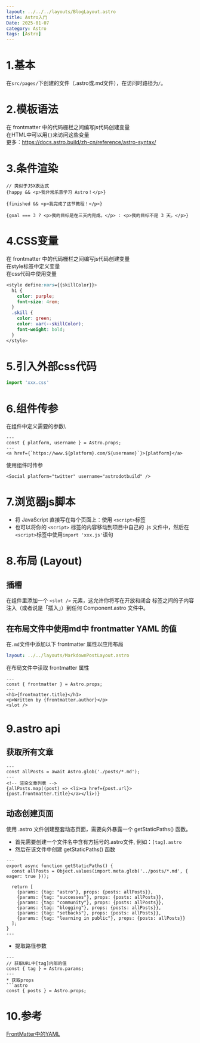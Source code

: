 ```yaml
---
layout: ../../../layouts/BlogLayout.astro
title: Astro入门
Date: 2025-01-07
category: Astro
tags: [Astro]
---
```


# 1.基本
在`src/pages/`下创建的文件（.astro或.md文件），在访问时路径为`/`。

# 2.模板语法
在 frontmatter 中的代码栅栏之间编写js代码创建变量\
在HTML中可以用`{}`来访问这些变量\
更多：https://docs.astro.build/zh-cn/reference/astro-syntax/

# 3.条件渲染
```astro
// 类似于JSX表达式
{happy && <p>我非常乐意学习 Astro！</p>}

{finished && <p>我完成了这节教程！</p>}

{goal === 3 ? <p>我的目标是在三天内完成。</p> : <p>我的目标不是 3 天。</p>}
```

# 4.CSS变量
在 frontmatter 中的代码栅栏之间编写js代码创建变量\
在style标签中定义变量\
在css代码中使用变量
```css
<style define:vars={{skillColor}}>
  h1 {
    color: purple;
    font-size: 4rem;
  }
  .skill {
    color: green;
    color: var(--skillColor);
    font-weight: bold;
  }
</style>
```

# 5.引入外部css代码
```js
import 'xxx.css'
```

# 6.组件传参
在组件中定义需要的参数\
```astro
---
const { platform, username } = Astro.props;
---
<a href={`https://www.${platform}.com/${username}`}>{platform}</a>
```
使用组件时传参
```astro
<Social platform="twitter" username="astrodotbuild" />
```

# 7.浏览器js脚本
* 将 JavaScript 直接写在每个页面上：使用 `<script>`标签
* 也可以将你的 `<script>` 标签的内容移动到项目中自己的 .js 文件中，然后在`<script>`标签中使用`import 'xxx.js'`语句

# 8.布局 (Layout)
## 插槽
在组件里添加一个 `<slot />` 元素，这允许你将写在开放和闭合 <Component></Component> 标签之间的子内容注入（或者说是「插入」）到任何 Component.astro 文件中。

## 在布局文件中使用md中 frontmatter YAML 的值
在`.md`文件中添加以下 frontmatter 属性以应用布局
```yaml
layout: ../../layouts/MarkdownPostLayout.astro
```
在布局文件中读取 frontmatter 属性
```astro
---
const { frontmatter } = Astro.props;
---
<h1>{frontmatter.title}</h1>
<p>Written by {frontmatter.author}</p>
<slot />
```

# 9.astro api
## 获取所有文章
```astro
---
const allPosts = await Astro.glob('./posts/*.md');
---
<!-- 渲染文章列表 -->
{allPosts.map((post) => <li><a href={post.url}>{post.frontmatter.title}</a></li>)}
```

## 动态创建页面
使用 .astro 文件创建整套动态页面，需要向外暴露一个 getStaticPaths() 函数。
* 首先需要创建一个文件名中含有方括号的.astro文件, 例如：`[tag].astro`
* 然后在该文件中创建 getStaticPaths() 函数
```astro
---
export async function getStaticPaths() {
  const allPosts = Object.values(import.meta.glob('../posts/*.md', { eager: true }));

  return [
    {params: {tag: "astro"}, props: {posts: allPosts}},
    {params: {tag: "successes"}, props: {posts: allPosts}},
    {params: {tag: "community"}, props: {posts: allPosts}},
    {params: {tag: "blogging"}, props: {posts: allPosts}},
    {params: {tag: "setbacks"}, props: {posts: allPosts}},
    {params: {tag: "learning in public"}, props: {posts: allPosts}}
  ];
}
---
```
* 提取路径参数
```astro
---
// 获取URL中[tag]内部的值
const { tag } = Astro.params;
---
* 获取props
```astro
const { posts } = Astro.props;
```


# 10.参考
[FrontMatter中的YAML](https://dev.to/paulasantamaria/introduction-to-yaml-125f)